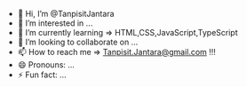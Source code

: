 - 👋 Hi, I’m @TanpisitJantara
- 👀 I’m interested in ...
- 🌱 I’m currently learning => HTML,CSS,JavaScript,TypeScript
- 💞️ I’m looking to collaborate on ...
- 📫 How to reach me => Tanpisit.Jantara@gmail.com !!!
- 😄 Pronouns: ...
- ⚡ Fun fact: ...

<!---
TanpisitJantara/TanpisitJantara is a ✨ special ✨ repository because its `README.md` (this file) appears on your GitHub profile.
You can click the Preview link to take a look at your changes.
--->

